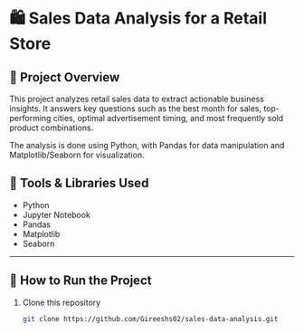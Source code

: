 # 🛍️ Sales Data Analysis for a Retail Store


## 📌 Project Overview

This project analyzes retail sales data to extract actionable business insights. It answers key questions such as the best month for sales, top-performing cities, optimal advertisement timing, and most frequently sold product combinations.

The analysis is done using Python, with Pandas for data manipulation and Matplotlib/Seaborn for visualization.

## 🧪 Tools & Libraries Used

- Python
- Jupyter Notebook
- Pandas
- Matplotlib
- Seaborn

---
## 🚀 How to Run the Project

1. Clone this repository  
   ```bash
   git clone https://github.com/Gireeshs02/sales-data-analysis.git
